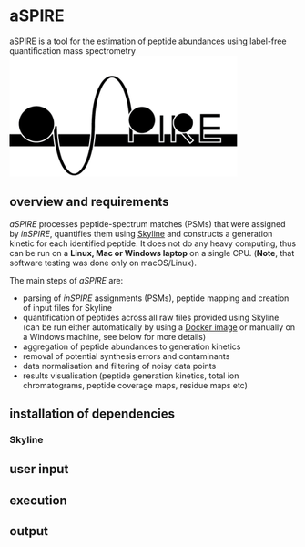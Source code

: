 # aSPIRE
aSPIRE is a tool for the estimation of peptide abundances using label-free quantification mass spectrometry
<img src="aSPIRE_white.png" width="400">

## overview and requirements
*aSPIRE* processes peptide-spectrum matches (PSMs) that were assigned by *inSPIRE*, quantifies them using [Skyline](https://skyline.ms/project/home/begin.view) and constructs a generation kinetic for each identified peptide.
It does not do any heavy computing, thus can be run on a **Linux, Mac or Windows laptop** on a single CPU. (**Note**, that software testing was done only on macOS/Linux).

The main steps of *aSPIRE* are:
- parsing of *inSPIRE* assignments (PSMs), peptide mapping and creation of input files for Skyline
- quantification of peptides across all raw files provided using Skyline (can be run either automatically by using a [Docker image](https://hub.docker.com/r/chambm/pwiz-skyline-i-agree-to-the-vendor-licenses) or manually on a Windows machine, see below for more details)
- aggregation of peptide abundances to generation kinetics
- removal of potential synthesis errors and contaminants
- data normalisation and filtering of noisy data points
- results visualisation (peptide generation kinetics, total ion chromatograms, peptide coverage maps, residue maps etc)

## installation of dependencies
### 
### Skyline


## user input

## execution

## output

